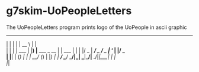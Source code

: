 # g7skim-UoPeopleLetters
The UoPeopleLetters program prints logo of the UoPeople in ascii graphic
 _    _       _____                 _      
| |  | |     |  __ \               | |     
| |  | | ___ | |__) |__  ___  _ __ | | ___ 
| |  | |/ _ \|  ___/ _ \/ _ \| '_ \| |/ _ \
| |__| | (_) | |  |  __/ (_) | |_) | |  __/
 \____/ \___/|_|   \___|\___/| .__/|_|\___|
                             | |           
                             |_| 
